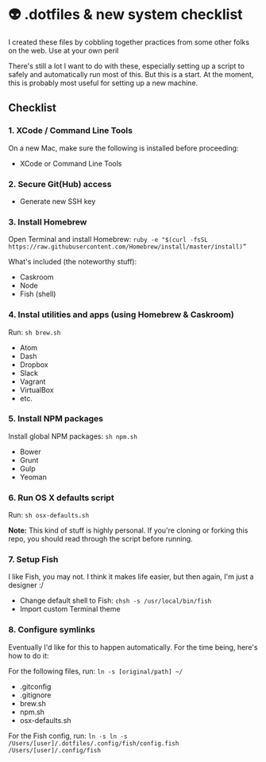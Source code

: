 # 👽 .dotfiles & new system checklist

I created these files by cobbling together practices from some other folks on the web. Use at your own peril

There's still a lot I want to do with these, especially setting up a script to safely and automatically run most of this. But this is a start. At the moment, this is probably most useful for setting up a new machine.

## Checklist

### 1. XCode / Command Line Tools

On a new Mac, make sure the following is installed before proceeding:

- XCode or Command Line Tools

### 2. Secure Git(Hub) access

- Generate new SSH key

### 3. Install Homebrew

Open Terminal and install Homebrew: `ruby -e "$(curl -fsSL https://raw.githubusercontent.com/Homebrew/install/master/install)”`

What's included (the noteworthy stuff):

- Caskroom
- Node
- Fish (shell)

### 4. Instal utilities and apps (using Homebrew & Caskroom)

Run: `sh brew.sh`

- Atom
- Dash
- Dropbox
- Slack
- Vagrant
- VirtualBox
- etc.

### 5. Install NPM packages

Install global NPM packages: `sh npm.sh`

  - Bower
  - Grunt
  - Gulp
  - Yeoman

### 6. Run OS X defaults script

Run: `sh osx-defaults.sh`

**Note:** This kind of stuff is highly personal. If you're cloning or forking this repo, you should read through the script before running.

### 7. Setup Fish

I like Fish, you may not. I think it makes life easier, but then again, I'm just a designer :/

- Change default shell to Fish: `chsh -s /usr/local/bin/fish`
- Import custom Terminal theme

### 8. Configure symlinks

Eventually I'd like for this to happen automatically. For the time being, here's how to do it:

For the following files, run: `ln -s [original/path] ~/`

- .gitconfig
- .gitignore
- brew.sh
- npm.sh
- osx-defaults.sh

For the Fish config, run: `ln -s ln -s /Users/[user]/.dotfiles/.config/fish/config.fish /Users/[user]/.config/fish`
